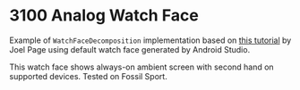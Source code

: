# 3100 Analog Watch Face

Example of `WatchFaceDecomposition` implementation based on [this tutorial][1] by Joel Page using default watch face generated by Android Studio.

This watch face shows always-on ambient screen with second hand on supported devices. Tested on Fossil Sport.

[1]: http://turndapage.com/2018/12/07/implementing-the-new-ambient-second-hand-for-wear-os-with-watch-face-decompositions/